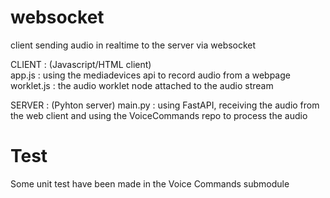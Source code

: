 # websocket
client sending audio in realtime to the server via websocket 

CLIENT : 
(Javascript/HTML client)  
app.js : using the mediadevices api to record audio from a webpage 
worklet.js :  the audio worklet node attached to the audio stream 

SERVER : 
(Pyhton server)
main.py : using FastAPI, receiving the audio from the web client and using the VoiceCommands repo to process the audio


# Test 
Some unit test have been made in the Voice Commands submodule
